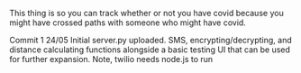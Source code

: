 This thing is so you can track whether or not you have covid because you might have crossed paths with someone who might have covid.

Commit 1 24/05
Initial server.py uploaded. SMS, encrypting/decrypting, and distance calculating functions alongside a basic testing UI that can be used for further expansion.
Note, twilio needs node.js to run
